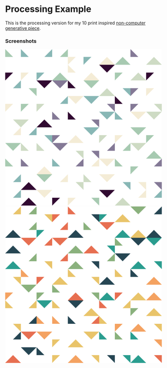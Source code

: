 # Processing Example

This is the processing version for my 10 print inspired [non-computer generative piece](../).

### Screenshots

![example 1](example.png)
![example 2](example_.png)
